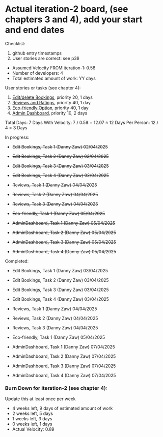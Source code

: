 # Actual iteration-2 board, (see chapters 3 and 4), add your start and end dates 

Checklist: 
1. github entry timestamps
2. User stories are correct: see p39

* Assumed Velocity FROM iteration-1: 0.58 
* Number of developers: 4
* Total estimated amount of work: YY days

User stories or tasks (see chapter 4):
1. [Edit/delete Bookings](./user_stories/user_story_07_EditBookings), priority 20, 1 days
2. [Reviews and Ratings](./user_stories/user_story_09_Reviews), priority 40, 1 day
3. [Eco-friendly Option](./user_stories/user_story_10_Eco-friendly.md), priority 40, 1 day
4. [Admin Dashboard](./user_stories/user_story_11_AdminDashboard.md), priority 10, 2 days

Total Days: 7 Days
With Velocity: 7 / 0.58 = 12.07 ≈ 12 Days
Per Person: 12 / 4 = 3 Days

In progress:

* ~~Edit Bookings, Task 1 (Danny Zaw) 02/04/2025~~
* ~~Edit Bookings, Task 2 (Danny Zaw) 02/04/2025~~
* ~~Edit Bookings, Task 3 (Danny Zaw) 03/04/2025~~
* ~~Edit Bookings, Task 4 (Danny Zaw) 03/04/2025~~

* ~~Reviews, Task 1 (Danny Zaw) 04/04/2025~~
* ~~Reviews, Task 2 (Danny Zaw) 04/04/2025~~
* ~~Reviews, Task 3 (Danny Zaw) 04/04/2025~~

* ~~Eco-friendly, Task 1 (Danny Zaw) 05/04/2025~~

* ~~AdminDashboard, Task 1 (Danny Zaw) 05/04/2025~~
* ~~AdminDashboard, Task 2 (Danny Zaw) 05/04/2025~~
* ~~AdminDashboard, Task 3 (Danny Zaw) 05/04/2025~~
* ~~AdminDashboard, Task 4 (Danny Zaw) 05/04/2025~~

Completed:

* Edit Bookings, Task 1 (Danny Zaw) 03/04/2025
* Edit Bookings, Task 2 (Danny Zaw) 03/04/2025
* Edit Bookings, Task 3 (Danny Zaw) 03/04/2025
* Edit Bookings, Task 4 (Danny Zaw) 03/04/2025

* Reviews, Task 1 (Danny Zaw) 04/04/2025
* Reviews, Task 2 (Danny Zaw) 04/04/2025
* Reviews, Task 3 (Danny Zaw) 04/04/2025

* Eco-friendly, Task 1 (Danny Zaw) 05/04/2025

* AdminDashboard, Task 1 (Danny Zaw) 07/04/2025
* AdminDashboard, Task 2 (Danny Zaw) 07/04/2025
* AdminDashboard, Task 3 (Danny Zaw) 07/04/2025
* AdminDashboard, Task 4 (Danny Zaw) 07/04/2025


### Burn Down for iteration-2 (see chapter 4):
Update this at least once per week
* 4 weeks left, 9 days of estimated amount of work 
* 2 weeks left, 5 days
* 1 weeks left, 3 days
* 0 weeks left, 1 days
* Actual Velocity: 0.89 